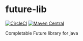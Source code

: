 # future-lib
[![CircleCI](https://circleci.com/gh/happyharbor/future-lib.svg?style=svg)](https://circleci.com/gh/circleci/circleci-docs)
[![Maven Central](https://maven-badges.herokuapp.com/maven-central/io.happyharbor/future-lib/badge.svg)](https://maven-badges.herokuapp.com/maven-central/io.happyharbor/future-lib)

Completable Future library for java